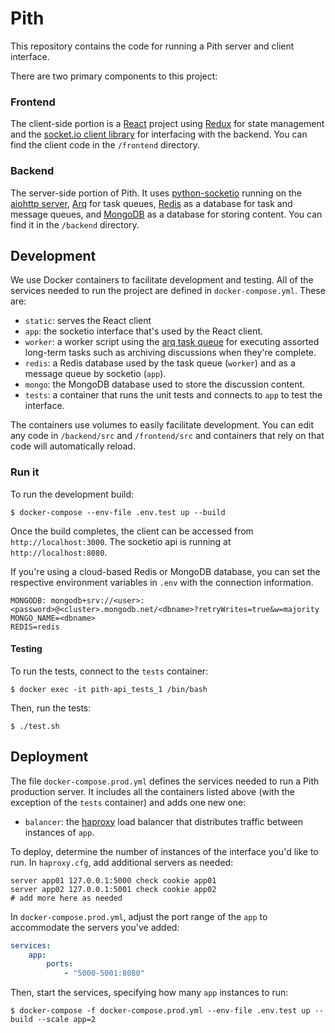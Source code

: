 # Pith

This repository contains the code for running a Pith server and client interface.

There are two primary components to this project:

### Frontend

The client-side portion is a [React](https://reactjs.org/) project using [Redux](https://redux.js.org/) for state management and the [socket.io client library](https://socket.io/docs/client-api/) for interfacing with the backend. You can find the client code in the `/frontend` directory.

### Backend

The server-side portion of Pith. It uses [python-socketio](https://github.com/miguelgrinberg/python-socketio) running on the [aiohttp server](https://github.com/aio-libs/aiohttp), [Arq](https://github.com/samuelcolvin/arq) for task queues, [Redis](https://redis.io/) as a database for task and message queues, and [MongoDB](https://www.mongodb.com/) as a database for storing content. You can find it in the `/backend` directory.

## Development

We use Docker containers to facilitate development and testing. All of the services needed to run the project are defined in `docker-compose.yml`. These are:

-   `static`: serves the React client
-   `app`: the socketio interface that's used by the React client.
-   `worker`: a worker script using the [arq task queue](https://github.com/samuelcolvin/arq) for executing assorted long-term tasks such as archiving discussions when they're complete.
-   `redis`: a Redis database used by the task queue (`worker`) and as a message queue by socketio (`app`).
-   `mongo`: the MongoDB database used to store the discussion content.
-   `tests`: a container that runs the unit tests and connects to `app` to test the interface.

The containers use volumes to easily facilitate development. You can edit any code in `/backend/src` and `/frontend/src` and containers that rely on that code will automatically reload.

### Run it

To run the development build:

```
$ docker-compose --env-file .env.test up --build
```

Once the build completes, the client can be accessed from `http://localhost:3000`. The socketio api is running at `http://localhost:8080`.

If you're using a cloud-based Redis or MongoDB database, you can set the respective environment variables in `.env` with the connection information.

```
MONGODB: mongodb+srv://<user>:<password>@<cluster>.mongodb.net/<dbname>?retryWrites=true&w=majority
MONGO_NAME=<dbname>
REDIS=redis
```

#### Testing

To run the tests, connect to the `tests` container:

```
$ docker exec -it pith-api_tests_1 /bin/bash
```

Then, run the tests:

```
$ ./test.sh
```

## Deployment

The file `docker-compose.prod.yml` defines the services needed to run a Pith production server. It includes all the containers listed above (with the exception of the `tests` container) and adds one new one:

-   `balancer`: the [haproxy](https://www.haproxy.org/) load balancer that distributes traffic between instances of `app`.

To deploy, determine the number of instances of the interface you'd like to run. In `haproxy.cfg`, add additional servers as needed:

```
server app01 127.0.0.1:5000 check cookie app01
server app02 127.0.0.1:5001 check cookie app02
# add more here as needed
```

In `docker-compose.prod.yml`, adjust the port range of the `app` to accommodate the servers you've added:

```yml
services:
    app:
        ports:
            - "5000-5001:8080"
```

Then, start the services, specifying how many `app` instances to run:

```
$ docker-compose -f docker-compose.prod.yml --env-file .env.test up --build --scale app=2
```
